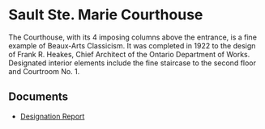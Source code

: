 # Sault Ste. Marie Courthouse

The Courthouse, with its 4 imposing columns above the entrance, is a fine example of Beaux-Arts Classicism. It was completed in 1922 to the design of Frank R. Heakes, Chief Architect of the Ontario Department of Works. Designated interior elements include the fine staircase to the second floor and Courtroom No. 1.

## Documents

-   [Designation Report](documents/sault-ste-marie-courthouse-designation.pdf)
